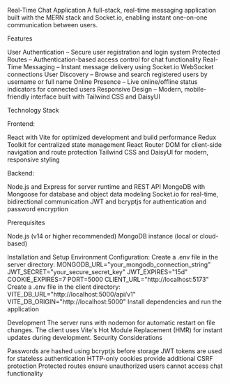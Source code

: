 Real-Time Chat Application
A full-stack, real-time messaging application built with the MERN stack and Socket.io, enabling instant one-on-one communication between users.

Features

User Authentication – Secure user registration and login system
Protected Routes – Authentication-based access control for chat functionality
Real-Time Messaging – Instant message delivery using Socket.io WebSocket connections
User Discovery – Browse and search registered users by username or full name
Online Presence – Live online/offline status indicators for connected users
Responsive Design – Modern, mobile-friendly interface built with Tailwind CSS and DaisyUI

Technology Stack

Frontend:

React with Vite for optimized development and build performance
Redux Toolkit for centralized state management
React Router DOM for client-side navigation and route protection
Tailwind CSS and DaisyUI for modern, responsive styling

Backend:

Node.js and Express for server runtime and REST API
MongoDB with Mongoose for database and object data modeling
Socket.io for real-time, bidirectional communication
JWT and bcryptjs for authentication and password encryption

Prerequisites

Node.js (v14 or higher recommended)
MongoDB instance (local or cloud-based)

Installation and Setup
Environment Configuration:
Create a .env file in the server directory:
MONGODB_URL="your_mongodb_connection_string"
JWT_SECRET="your_secure_secret_key"
JWT_EXPIRES="15d"
COOKIE_EXPIRES=7
PORT=5000
CLIENT_URL="http://localhost:5173"
Create a .env file in the client directory:
VITE_DB_URL="http://localhost:5000/api/v1"
VITE_DB_ORIGIN="http://localhost:5000"
Install dependencies and run the application

Development
The server runs with nodemon for automatic restart on file changes. The client uses Vite's Hot Module Replacement (HMR) for instant updates during development.
Security Considerations

Passwords are hashed using bcryptjs before storage
JWT tokens are used for stateless authentication
HTTP-only cookies provide additional CSRF protection
Protected routes ensure unauthorized users cannot access chat functionality


